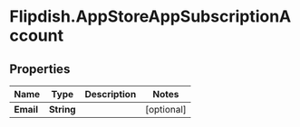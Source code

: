 # Flipdish.AppStoreAppSubscriptionAccount

## Properties
Name | Type | Description | Notes
------------ | ------------- | ------------- | -------------
**Email** | **String** |  | [optional] 


